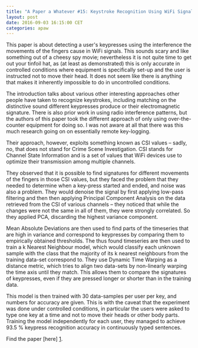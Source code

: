 ```yaml
---
title: "A Paper a Whatever #15: Keystroke Recognition Using WiFi Signals"
layout: post
date: 2016-09-03 16:15:00 CET
categories: apaw
---
```

This paper is about detecting a user's keypresses using the interference the movements of the fingers cause in WiFi signals. This sounds scary and like something out of a cheesy spy movie; nevertheless it is not quite time to get out your tinfoil hat, as (at least as demonstrated) this is only accurate in controlled conditions where equipment is specifically set-up and the user is instructed not to move their head. It does not seem like there is anything that makes it inherently impossible to do in uncontrolled conditions.

The introduction talks about various other interesting approaches other people have taken to recognize keystrokes, including matching on the distinctive sound different keypresses produce or their electromagnetic signature.  There is also prior work in using radio interference patterns, but the authors of this paper took the different approach of only using over-the-counter equipment for doing so. I was not aware at all that there was this much research going on on essentially remote key-logging.

Their approach, however, exploits something known as CSI values – sadly, no, that does not stand for Crime Scene Investigation. CSI stands for Channel State Information and is a set of values that WiFi devices use to optimize their transmission among multiple channels. 

They observed that it is possible to find signatures for different movements of the fingers in those CSI values, but they faced the problem that they needed to determine when a key-press started and ended, and noise was also a problem. They would denoise the signal by first applying low-pass filtering and then then applying Principal Component Analysis on the data retrieved from the CSI of various channels – they noticed that while the changes were not the same in all of them, they were strongly correlated. So they applied PCA, discarding the highest variance component.

Mean Absolute Deviations are then used to find parts of the timeseries that are high in variance and correspond to keypresses by comparing them to empirically obtained thresholds. The thus found timeseries are then used to train a k Nearest Neighbour model, which would classify each unknown sample with the class that the majority of its k nearest neighbours from the training data-set correspond to. They use Dynamic Time Warping as a distance metric, which tries to align two data-sets by non-linearly warping the time axis until they match. This allows them to compare the signatures of keypresses, even if they are pressed longer or shorter than in the training data.

This model is then trained with 30 data-samples per user per key, and numbers for accuracy are given. This is with the caveat that the experiment was done under controlled conditions, in particular the users were asked to type one key at a time and not to move their heads or other body parts. Training the model independently for each user, they managed to achieve 93.5 % keypress recognition accuracy in continuously typed sentences.

Find the paper [here] [1].

[1]: https://www.sigmobile.org/mobicom/2015/papers/p90-aliA.pdf "Paper as PDF"
